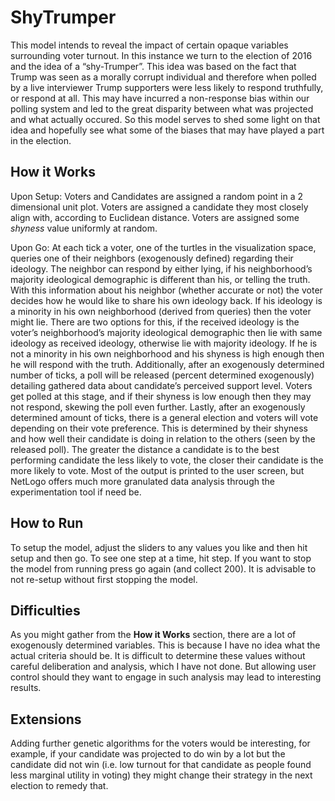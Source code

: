 # ShyTrumper
This model intends to reveal the impact of certain opaque variables surrounding voter turnout. In this instance we turn to the election of 2016 and the idea of a “shy-Trumper”. This idea was based on the fact that Trump was seen as a morally corrupt individual and therefore when polled by a live interviewer Trump supporters were less likely to respond truthfully, or respond at all. This may have incurred a non-response bias within our polling system and led to the great disparity between what was projected and what actually occured. So this model serves to shed some light on that idea and hopefully see what some of the biases that may have played a part in the election.

## How it Works
Upon Setup:
Voters and Candidates are assigned a random point in a 2 dimensional unit plot. Voters are assigned a candidate they most closely align with, according to Euclidean distance. Voters are assigned some *shyness* value uniformly at random. 

Upon Go:
At each tick a voter, one of the turtles in the visualization space, queries one of their neighbors (exogenously defined) regarding their ideology. The neighbor can respond by either lying, if his neighborhood’s majority ideological demographic is different than his, or telling the truth. With this information about his neighbor (whether accurate or not) the voter decides how he would like to share his own ideology back. If his ideology is a minority in his own neighborhood (derived from queries) then the voter might lie. There are two options for this, if the received ideology is the voter’s neighborhood’s majority ideological demographic then lie with same ideology as received ideology, otherwise lie with majority ideology. If he is not a minority in his own neighborhood and his shyness is high enough then he will respond with the truth. Additionally, after an exogenously determined number of ticks, a poll will be released (percent determined exogenously) detailing gathered data about candidate’s perceived support level. Voters get polled at this stage, and if their shyness is low enough then they may not respond, skewing the poll even further. Lastly, after an exogenously determined amount of ticks, there is a general election and voters will vote depending on their vote preference. This is determined by their shyness and how well their candidate is doing in relation to the others (seen by the released poll). The greater the distance a candidate is to the best performing candidate the less likely to vote, the closer their candidate is the more likely to vote. Most of the output is printed to the user screen, but NetLogo offers much more granulated data analysis through the experimentation tool if need be. 

## How to Run
To setup the model, adjust the sliders to any values you like and then hit setup and then go. To see one step at a time, hit step. If you want to stop the model from running press go again (and collect 200). It is advisable to not re-setup without first stopping the model. 

## Difficulties
As you might gather from the **How it Works** section, there are a lot of exogenously determined variables. This is because I have no idea what the actual criteria should be. It is difficult to determine these values without careful deliberation and analysis, which I have not done. But allowing user control should they want to engage in such analysis may lead to interesting results. 

## Extensions
Adding further genetic algorithms for the voters would be interesting, for example, if your candidate was projected to do win by a lot but the candidate did not win (i.e. low turnout for that candidate as people found less marginal utility in voting) they might change their strategy in the next election to remedy that.
